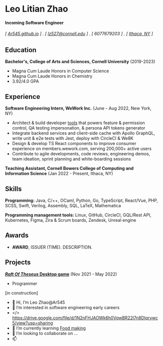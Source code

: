 Leo Litian Zhao
======

#### Incoming Software Engineer
###### [ [Ar545.github.io](http://Ar545.github.io) ] . [ lz527@cornell.edu ] . [ 6077679203 ] . [ [Ithaca, NY](https://www.notion.so/ar545/Foddie-bf2918a26e7747a4ae413e8c58dfadcc) ]


Education
---------

**Bachelor's, College of Arts and Sciences, Cornell University** (2019-2023)
- Magna Cum Laude Honors in Computer Science
- Magna Cum Laude Honors in Chemistry
- 3.92/4.0 GPA

Experience
---------
**Software Engineering Intern, WeWork Inc.** (June - Aug 2022, New York, NY)

- Architect & build developer [tools](https://youtu.be/0f71IFCYiqE) that powers feature & permission control, QA testing impersonation, & persona API tokens generator
- Integrate backend services and client-side cache with Apollo GraphQL, write unit & e2e tests with Jest, deploy with CircleCI & We8K
- Design & develop TS React components to improve consumer experience on members.wework.com, serving 200,000+ active users
- Contribute to agile developments, code reviews, engineering demos, team ideation, sprint planning and white-boarding sessions

**Teaching Assistant, Cornell Bowers College of Computing and Information Science** (Jan 2022 - Present, Ithaca, NY)

Skills
------

**Programming:** Java, C/++, OCaml, Python, Go, TypeScript, React/Vue, PHP, SCSS, Swift, Verilog, Assembly, SQL, LaTeX, Mathematica

**Programming management tools:** Linux, GitHub, CircleCI, GQL/Rest API, Kubernetes, Figma, Zira & Scrum boards, Zendesk, Unreal engine

Awards
------
- **AWARD**, ISSUER (TIME). DESCRIPTION.


Projects
--------
**[*Raft Of Theseus* Desktop game](https://gdiac.cs.cornell.edu/temp/showcase/gallery/raft_of_theseus/)** (Nov 2021 - May 2022)

- Programmer

[in construction]
- 👋 Hi, I’m Leo Zhao@Ar545
- 👀 I’m interested in software engineering early careers
- </> https://drive.google.com/file/d/1N2nFHJAOWk6h0VqwBR22l7n8DIqrywc5/view?usp=sharing
- 🌱 I’m currently learning [Food making](https://www.notion.so/ar545/Foddie-bf2918a26e7747a4ae413e8c58dfadcc) 
- 💞️ I’m looking to collaborate on ...
- 📫 


<!---
Ar545/Ar545 is a ✨ special ✨ repository because its `README.md` (this file) appears on your GitHub profile.
You can click the Preview link to take a look at your changes.
--->
